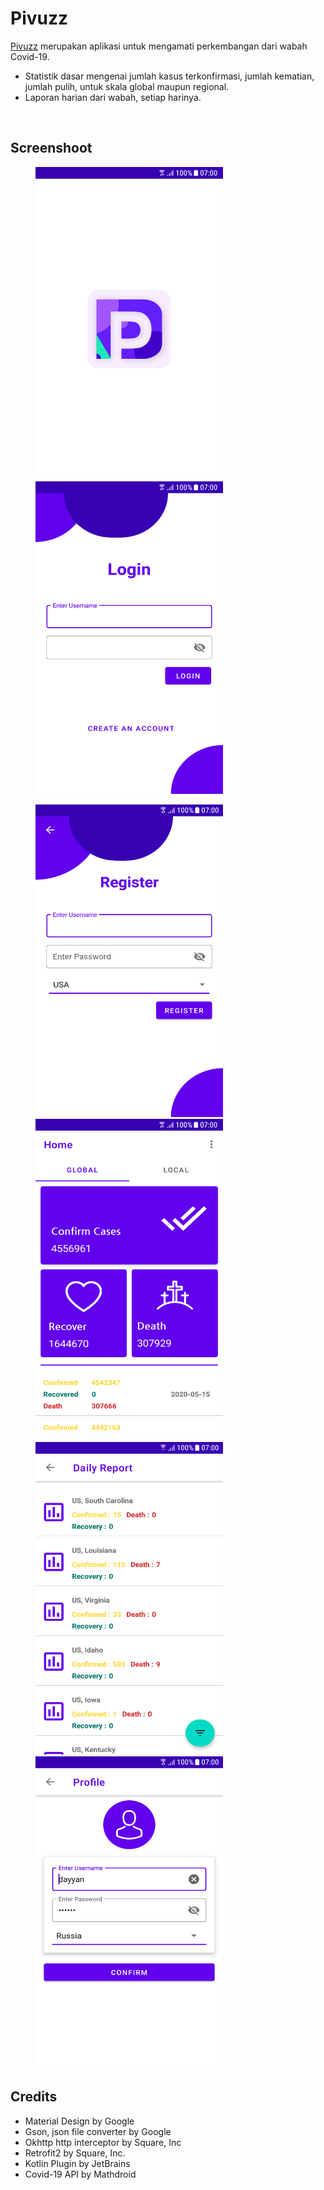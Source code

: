 # Pivuzz
<a href="https://drive.google.com/file/d/1vVvgaL4nggeh4GVfYy0i1c78rFKDBblW/view?usp=sharing">Pivuzz</a> merupakan aplikasi untuk mengamati perkembangan dari wabah Covid-19.
<ul>
  <li> Statistik dasar mengenai jumlah kasus terkonfirmasi, jumlah kematian, jumlah pulih, untuk skala global maupun regional.</li>
  <li> Laporan harian dari wabah, setiap harinya.</li>
</ul>
<br>
 <h2>Screenshoot</h2>
<p float="left">
 <img src="https://github.com/syehan269/Pivuzz/blob/master/SS/Screenshot_20200516-174449.png" height="500" width="300" hspace="40">
 <img src="https://github.com/syehan269/Pivuzz/blob/master/SS/Screenshot_20200516-174148.png" height="500" width="300" hspace="40" >    
</p>
<p float="left">
  <img src="https://github.com/syehan269/Pivuzz/blob/master/SS/Screenshot_20200518-042612.png" height="500" width="300" hspace="40">
  <img src="https://github.com/syehan269/Pivuzz/blob/master/SS/Screenshot_20200516-173836.png"height="500" width="300" hspace="40">
</p>
<p float="left">
  <img src="https://github.com/syehan269/Pivuzz/blob/master/SS/Screenshot_20200518-042632.png" height="500" width="300" hspace="40">
  <img src="https://github.com/syehan269/Pivuzz/blob/master/SS/Screenshot_20200518-042719.png" height="500" width="300" hspace="40">
</p>
<h2>Credits</h2>
 <ul>
  <li>Material Design by Google</li>
  <li>Gson, json file converter by Google</li>
  <li>Okhttp http interceptor by Square, Inc</li>
  <li>Retrofit2 by Square, Inc.</li>
  <li>Kotlin Plugin by JetBrains</li>
  <li>Covid-19 API by Mathdroid</li>
</ul>
